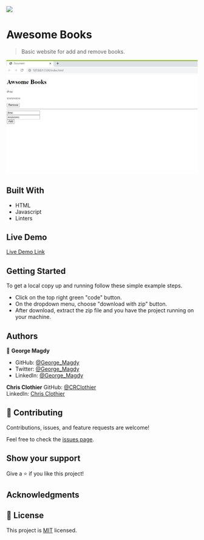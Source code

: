 ![](https://img.shields.io/badge/Microverse-blueviolet)

# Awesome Books

> Basic website for add and remove books.

![screenshot](./app_screenshot.png)

## Built With

- HTML
- Javascript
- Linters

## Live Demo

[Live Demo Link](https://gemmen29.github.io/Awesome-Book/)

## Getting Started

To get a local copy up and running follow these simple example steps.

- Click on the top right green "code" button.
- On the dropdown menu, choose "download with zip" button.
- After download, extract the zip file and you have the project running on your machine.

## Authors

👤 **George Magdy**

- GitHub: [@George_Magdy](https://github.com/gemmen29)
- Twitter: [@George_Magdy](https://twitter.com/georgtriple1)
- LinkedIn: [@George_Magdy](https://www.linkedin.com/in/george-magdy-840/)

**Chris Clothier**
GitHub: [@CRClothier](https://github.com/crclothier)  
LinkedIn: [Chris Clothier](https://www.linkedin.com/in/crclothier/)

## 🤝 Contributing

Contributions, issues, and feature requests are welcome!

Feel free to check the [issues page](../../issues/).

## Show your support

Give a ⭐️ if you like this project!

## Acknowledgments

## 📝 License

This project is [MIT](./MIT.md) licensed.
